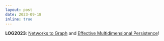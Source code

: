 ```yaml
---
layout: post
date: 2023-09-18
inline: true
---
```


**LOG2023**: [Networks to Graph](OpenReview) and [Effective Multidimensional Persistence](OpenReview)!
